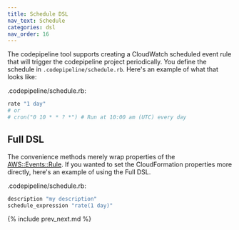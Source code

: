 ```yaml
---
title: Schedule DSL
nav_text: Schedule
categories: dsl
nav_order: 16
---
```


The codepipeline tool supports creating a CloudWatch scheduled event rule that will trigger the codepipeline project periodically.  You define the schedule in `.codepipeline/schedule.rb`. Here's an example of what that looks like:

.codepipeline/schedule.rb:

```ruby
rate "1 day"
# or
# cron("0 10 * * ? *") # Run at 10:00 am (UTC) every day
```

## Full DSL

The convenience methods merely wrap properties of the [AWS::Events::Rule](https://docs.aws.amazon.com/AWSCloudFormation/latest/UserGuide/aws-resource-events-rule.html#cfn-events-rule-description).  If you wanted to set the CloudFormation properties more directly, here's an example of using the Full DSL.

.codepipeline/schedule.rb:

```ruby
description "my description"
schedule_expression "rate(1 day)"
```

{% include prev_next.md %}
